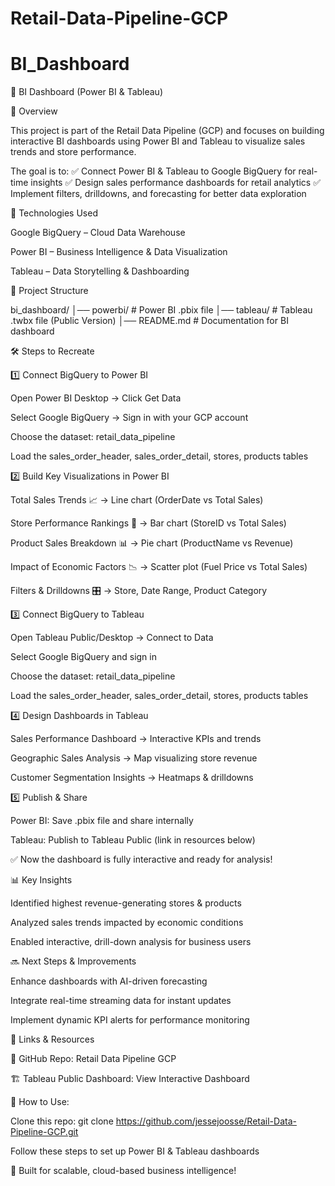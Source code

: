 # Retail-Data-Pipeline-GCP
# BI_Dashboard

🚀 BI Dashboard (Power BI & Tableau)

📌 Overview

This project is part of the Retail Data Pipeline (GCP) and focuses on building interactive BI dashboards using Power BI and Tableau to visualize sales trends and store performance.

The goal is to: ✅ Connect Power BI & Tableau to Google BigQuery for real-time insights ✅ Design sales performance dashboards for retail analytics ✅ Implement filters, drilldowns, and forecasting for better data exploration

🔧 Technologies Used

Google BigQuery – Cloud Data Warehouse

Power BI – Business Intelligence & Data Visualization

Tableau – Data Storytelling & Dashboarding

📂 Project Structure

bi_dashboard/
│── powerbi/           # Power BI .pbix file
│── tableau/           # Tableau .twbx file (Public Version)
│── README.md          # Documentation for BI dashboard

🛠 Steps to Recreate

1️⃣ Connect BigQuery to Power BI

Open Power BI Desktop → Click Get Data

Select Google BigQuery → Sign in with your GCP account

Choose the dataset: retail_data_pipeline

Load the sales_order_header, sales_order_detail, stores, products tables

2️⃣ Build Key Visualizations in Power BI

Total Sales Trends 📈 → Line chart (OrderDate vs Total Sales)

Store Performance Rankings 🏪 → Bar chart (StoreID vs Total Sales)

Product Sales Breakdown 📊 → Pie chart (ProductName vs Revenue)

Impact of Economic Factors 📉 → Scatter plot (Fuel Price vs Total Sales)

Filters & Drilldowns 🎛 → Store, Date Range, Product Category

3️⃣ Connect BigQuery to Tableau

Open Tableau Public/Desktop → Connect to Data

Select Google BigQuery and sign in

Choose the dataset: retail_data_pipeline

Load the sales_order_header, sales_order_detail, stores, products tables

4️⃣ Design Dashboards in Tableau

Sales Performance Dashboard → Interactive KPIs and trends

Geographic Sales Analysis → Map visualizing store revenue

Customer Segmentation Insights → Heatmaps & drilldowns

5️⃣ Publish & Share

Power BI: Save .pbix file and share internally

Tableau: Publish to Tableau Public (link in resources below)

✅ Now the dashboard is fully interactive and ready for analysis!

📊 Key Insights

Identified highest revenue-generating stores & products

Analyzed sales trends impacted by economic conditions

Enabled interactive, drill-down analysis for business users

🔜 Next Steps & Improvements

Enhance dashboards with AI-driven forecasting

Integrate real-time streaming data for instant updates

Implement dynamic KPI alerts for performance monitoring

🔗 Links & Resources

📂 GitHub Repo: Retail Data Pipeline GCP

🏗 Tableau Public Dashboard: View Interactive Dashboard

📌 How to Use:

Clone this repo: git clone https://github.com/jessejoosse/Retail-Data-Pipeline-GCP.git

Follow these steps to set up Power BI & Tableau dashboards

🚀 Built for scalable, cloud-based business intelligence!